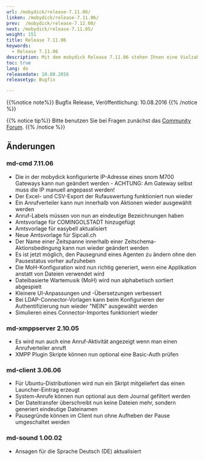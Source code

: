 ```yaml
---
url: /mobydick/release-7.11.06/
linken: /mobydick/release-7.11.06/
prev:  /mobydick/release-7.12.00/
next: /mobydick/release-7.11.05/
weight: 151
title: Release 7.11.06
keywords:
  - Release 7.11.06
description: Mit dem mobydick Release 7.11.06 stehen Ihnen eine Vielzahl an neuen Funtionen zur Verfügung.
toc: true
lang: de
releasedate: 10.08.2016
releasetyp: Bugfix

---
```


{{%notice note%}}
Bugfix Release, Veröffentlichung: 10.08.2016
{{% /notice %}}

{{% notice tip%}}
Bitte benutzen Sie bei Fragen zunächst das [Community Forum](http://community.pascom.net/forum.php "Zu unserem Forum").
{{% /notice %}}

## Änderungen

### md-cmd 7.11.06

*   Die in der mobydick konfigurierte IP-Adresse eines snom M700 Gateways kann nun geändert werden - ACHTUNG: Am Gateway selbst muss die IP manuell angepasst werden!
*   Der Excel- und CSV-Export der Rufauswertung funktioniert nun wieder
*   Ein Anrufverteiler kann nun innerhalb von Aktionen wieder ausgewählt werden
*   Anruf-Labels müssen von nun an eindeutige Bezeichnungen haben
*   Amtsvorlage für COMINGOLSTADT hinzugefügt
*   Amtsvorlage für easybell aktualisiert
*   Neue Amtsvorlage für Sipcall.ch
*   Der Name einer Zeitspanne innerhalb einer Zeitschema-Aktionsbedingung kann nun wieder geändert werden
*   Es ist jetzt möglich, den Pausegrund eines Agenten zu ändern ohne den Pausestatus vorher aufzuheben
*   Die MoH-Konfiguration wird nun richtig generiert, wenn eine Applikation anstatt von Dateien verwendet wird
*   Dateibasierte Wartemusik (MoH) wird nun alphabetisch sortiert abgespielt
*   Kleinere UI-Anpassungen und -Übersetzungen verbessert
*   Bei LDAP-Connector-Vorlagen kann beim Konfigurieren der Authentifizierung nun wieder "NEIN" ausgewählt werden
*   Simulieren eines Connector-Importes funktioniert wieder

### md-xmppserver 2.10.05

*   Es wird nun auch eine Anruf-Aktivität angezeigt wenn man einen Anrufverteiler anruft
*   XMPP Plugin Skripte können nun optional eine Basic-Auth prüfen

### md-client 3.06.06

*   Für Ubuntu-Distributionen wird nun ein Skript mitgeliefert das einen Launcher-Eintrag erzeugt
*   System-Anrufe können nun optional aus dem Journal gefiltert werden
*   Der Dateitransfer überschreibt nun keine Dateien mehr, sondern generiert eindeutige Dateinamen
*   Pausegründe können im Client nun ohne Aufheben der Pause umgeschaltet werden

### md-sound 1.00.02

*   Ansagen für die Sprache Deutsch (DE) aktualisiert
